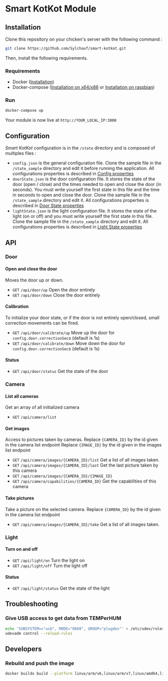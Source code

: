 # Smart KotKot Module

## Installation

Clone this repository on your chicken's server with the following command :

```bash
git clone https://github.com/Sylchauf/smart-kotkot.git
```

Then, install the following requirements.

### Requirements

- Docker ([Installation](https://docs.docker.com/get-docker/))
- Docker-compose ([Installation on x64/x86](https://docs.docker.com/compose/install/) or [Installation on raspbian](https://dev.to/elalemanyo/how-to-install-docker-and-docker-compose-on-raspberry-pi-1mo))

### Run

```bash
docker-compose up
```

Your module is now live at `http://YOUR_LOCAL_IP:3000`

## Configuration

_Smart KotKot_ configuration is in the `/state` directory and is composed of multiples files :

- `config.json` is the general configuration file. Clone the sample file in the `/state_sample` directory and edit it before running the application. All configurations properties is described in [Config properties](/docs/config.properties.md)
- `doorState.json` is the door configuration file. It stores the state of the door (open / close) and the times needed to open and close the door (in seconds). You must write yourself the first state in this file and the time in seconds to open and close the door.
  Clone the sample file in the `/state_sample` directory and edit it. All configurations properties is described in [Door State properties](/docs/doorState.properties.md)
- `lightState.json` is the light configuration file. It stores the state of the light (on or off) and you must write yourself the first state in this file.
  Clone the sample file in the `/state_sample` directory and edit it. All configurations properties is described in [Light State properties](/docs/lightState.properties.md)

## API

### Door

#### Open and close the door

Moves the door up or down.

- `GET` `/api/door/up` Open the door entirely
- `GET` `/api/door/down` Close the door entirely

#### Calibration

To initialize your door state, or if the door is not entirely open/closed, small correction movements can be fired.

- `GET` `/api/door/calibrate/up` Move up the door for `config.door.correctionSec`s (default is 1s)
- `GET` `/api/door/calibrate/down` Move down the door for `config.door.correctionSec`s (default is 1s)

#### Status

- `GET` `/api/door/status` Get the state of the door

### Camera

#### List all cameras

Get an array of all initialized camera

- `GET` `/api/camera/list`

#### Get images

Access to pictures taken by cameras.
Replace `{CAMERA_ID}` by the id given in the camera list endpoint
Replace `{IMAGE_ID}` by the id given in the images list endpoint

- `GET` `/api/camera/images/{CAMERA_ID}/list` Get a list of all images taken.
- `GET` `/api/camera/images/{CAMERA_ID}/last` Get the last picture taken by this camera
- `GET` `/api/camera/images/{CAMERA_ID}/{IMAGE_ID}`
- `GET` `/api/camera/capabilities/{CAMERA_ID}` Get the capabilities of this camera

#### Take pictures

Take a picture on the selected camera.
Replace `{CAMERA_ID}` by the id given in the camera list endpoint

- `GET` `/api/camera/images/{CAMERA_ID}/take` Get a list of all images taken.

### Light

#### Turn on and off

- `GET` `/api/light/on` Turn the light on
- `GET` `/api/light/off` Turn the light off

#### Status

- `GET` `/api/light/status` Get the state of the light

## Troubleshooting

### Give USB access to get data from TEMPerHUM

```bash
echo 'SUBSYSTEM=="usb", MODE="0660", GROUP="plugdev"' > /etc/udev/rules.d/00-usb-permissions.rules
udevadm control --reload-rules
```

## Developers

### Rebuild and push the image

```bash
docker buildx build --platform linux/arm/v6,linux/arm/v7,linux/amd64,linux/arm64 -t sylchauf/smart-kotkot-module:latest --push .
```
